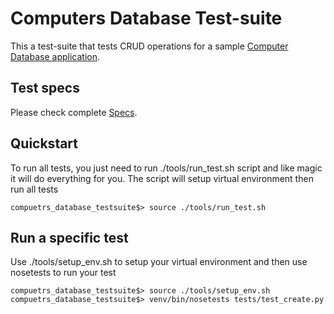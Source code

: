 Computers Database Test-suite
=============================
This a test-suite that tests CRUD operations for a sample [Computer Database application](http://computer-database.herokuapp.com/computers).

Test specs
----------
Please check complete [Specs](https://docs.google.com/spreadsheets/d/1xskKBplJmHsNRqGZuFkFHUjHWOBmY_rkWJEsfVM8hpo/edit?usp=sharing).

Quickstart
----------
To run all tests, you just need to run ./tools/run_test.sh script and like magic it will do everything for you. The script will setup virtual environment then run all tests

```
compuetrs_database_testsuite$> source ./tools/run_test.sh
```

Run a specific test
-------------------
Use ./tools/setup_env.sh to setup your virtual environment and then use nosetests to run your test

```
compuetrs_database_testsuite$> source ./tools/setup_env.sh
compuetrs_database_testsuite$> venv/bin/nosetests tests/test_create.py
```
